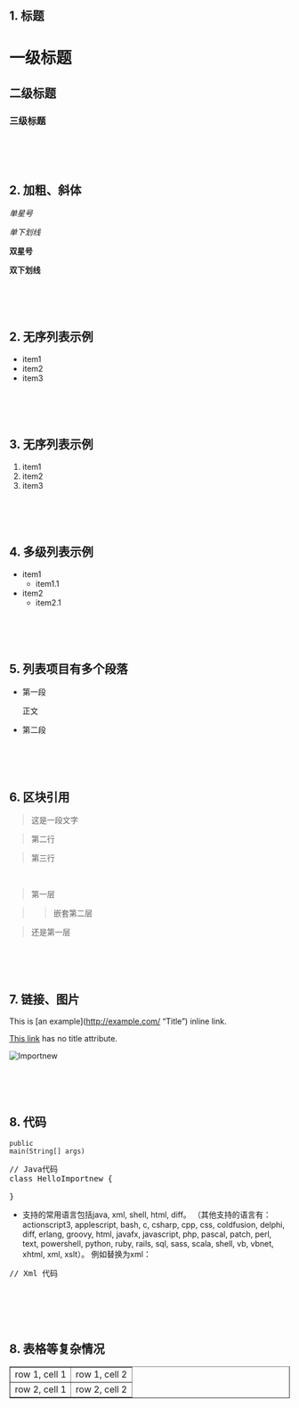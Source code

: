 ## 1. 标题
# 一级标题
## 二级标题
### 三级标题   


<br /><br /><br />

## 2. 加粗、斜体

*单星号*

_单下划线_ 

**双星号** 

__双下划线__


<br /><br /><br />

## 2. 无序列表示例  

* item1
* item2
* item3 

<br /><br /><br />

## 3. 无序列表示例 


1. item1
1. item2
1. item3 


<br /><br /><br />

## 4. 多级列表示例

* item1
  + item1.1
* item2
  + item2.1



<br /><br /><br />

## 5. 列表项目有多个段落


* 第一段

	正文

* 第二段



<br /><br /><br />

## 6. 区块引用


> 这是一段文字

> 第二行

> 第三行

<br />

> 第一层

>> 嵌套第二层

> 还是第一层


<br /><br /><br />

## 7. 链接、图片


This is [an example](http://example.com/ “Title”) inline link.

[This link](http://example.net/) has no title attribute.

![Importnew](http://img49.nipic.com/20131024/12996608_101450530186_1.jpg)




<br /><br /><br />

## 8. 代码

`public`  
`main(String[] args)`  


<pre class=”brush: java; gutter: true;”>
// Java代码
class HelloImportnew {

}
</pre>


 * 支持的常用语言包括java, xml, shell, html, diff。
（其他支持的语言有：actionscript3, applescript, bash, c, csharp, cpp, css, coldfusion, delphi, diff, erlang, groovy, html, javafx, javascript, php, pascal, patch, perl, text, powershell, python, ruby, rails, sql, sass, scala, shell, vb, vbnet, xhtml, xml, xslt）。
例如替换为xml：

<pre class=”brush:xml; gutter: true;”>
// Xml 代码  

</pre>



<br /><br /><br />

## 8. 表格等复杂情况
<table border=”1″>
<tr>
<td>row 1, cell 1</td>
<td>row 1, cell 2</td>
</tr>
<tr>
<td>row 2, cell 1</td>
<td>row 2, cell 2</td>
</tr>
</table>